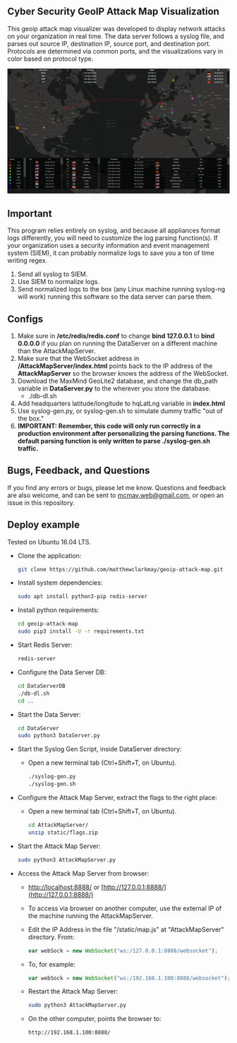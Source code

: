 ## Cyber Security GeoIP Attack Map Visualization

This geoip attack map visualizer was developed to display network attacks on
your organization in real time. The data server follows a syslog file, and
parses out source IP, destination IP, source port, and destination port.
Protocols are determined via common ports, and the visualizations vary in color
based on protocol type.

![Demo Screenshot](screenshot/screenshot.png)

## Important

This program relies entirely on syslog, and because all appliances format logs differently, you will need to customize the log parsing function(s). If your organization uses a security information and event management system (SIEM), it can probably normalize logs to save you a ton of time writing regex.

1. Send all syslog to SIEM.
2. Use SIEM to normalize logs.
3. Send normalized logs to the box (any Linux machine running syslog-ng will work) running this software so the data server can parse them.

## Configs

1. Make sure in **/etc/redis/redis.conf** to change **bind 127.0.0.1** to **bind 0.0.0.0** if you plan on running the DataServer on a different machine than the AttackMapServer.
2. Make sure that the WebSocket address in **/AttackMapServer/index.html** points back to the IP address of the **AttackMapServer** so the browser knows the address of the WebSocket.
3. Download the MaxMind GeoLite2 database, and change the db_path variable in **DataServer.py** to the wherever you store the database.
   - ./db-dl.sh
4. Add headquarters latitude/longitude to hqLatLng variable in **index.html**
5. Use syslog-gen.py, or syslog-gen.sh to simulate dummy traffic "out of the box."
6. **IMPORTANT: Remember, this code will only run correctly in a production environment after personalizing the parsing functions. The default parsing function is only written to parse ./syslog-gen.sh traffic.**

## Bugs, Feedback, and Questions

If you find any errors or bugs, please let me know. Questions and feedback are also welcome, and can be sent to mcmay.web@gmail.com, or open an issue in this repository.

## Deploy example

Tested on Ubuntu 16.04 LTS.

- Clone the application:

  ```sh
  git clone https://github.com/matthewclarkmay/geoip-attack-map.git
  ```

- Install system dependencies:

  ```sh
  sudo apt install python3-pip redis-server

  ```

- Install python requirements:

  ```sh
  cd geoip-attack-map
  sudo pip3 install -U -r requirements.txt

  ```

- Start Redis Server:

  ```sh
  redis-server

  ```

- Configure the Data Server DB:

  ```sh
  cd DataServerDB
  ./db-dl.sh
  cd ..

  ```

- Start the Data Server:

  ```sh
  cd DataServer
  sudo python3 DataServer.py

  ```

- Start the Syslog Gen Script, inside DataServer directory:

  - Open a new terminal tab (Ctrl+Shift+T, on Ubuntu).

    ```sh
    ./syslog-gen.py
    ./syslog-gen.sh
    ```

- Configure the Attack Map Server, extract the flags to the right place:

  - Open a new terminal tab (Ctrl+Shift+T, on Ubuntu).

    ```sh
    cd AttackMapServer/
    unzip static/flags.zip
    ```

- Start the Attack Map Server:

  ```sh
  sudo python3 AttackMapServer.py
  ```

- Access the Attack Map Server from browser:

  - [http://localhost:8888/](http://localhost:8888/) or [http://127.0.0.1:8888/](http://127.0.0.1:8888/)

  - To access via browser on another computer, use the external IP of the machine running the AttackMapServer.

  - Edit the IP Address in the file "/static/map.js" at "AttackMapServer" directory. From:

    ```javascript
    var webSock = new WebSocket("ws:/127.0.0.1:8888/websocket");
    ```

  - To, for example:

    ```javascript
    var webSock = new WebSocket("ws:/192.168.1.100:8888/websocket");
    ```

  - Restart the Attack Map Server:

    ```sh
    sudo python3 AttackMapServer.py
    ```

  - On the other computer, points the browser to:

    ```sh
    http://192.168.1.100:8888/
    ```
